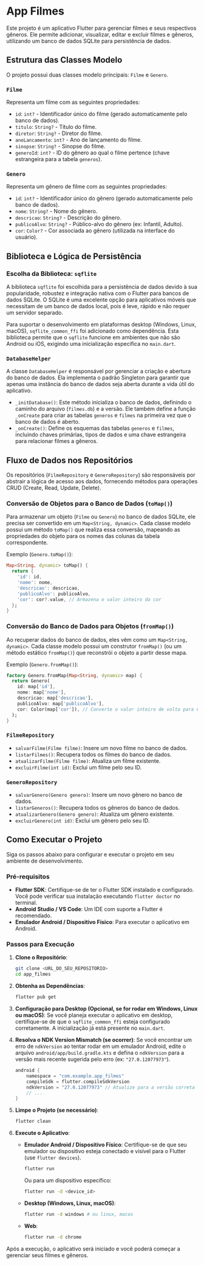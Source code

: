 # App Filmes

Este projeto é um aplicativo Flutter para gerenciar filmes e seus respectivos gêneros. Ele permite adicionar, visualizar, editar e excluir filmes e gêneros, utilizando um banco de dados SQLite para persistência de dados.

## Estrutura das Classes Modelo

O projeto possui duas classes modelo principais: `Filme` e `Genero`.

### `Filme`

Representa um filme com as seguintes propriedades:

*   `id`: `int?` - Identificador único do filme (gerado automaticamente pelo banco de dados).
*   `titulo`: `String?` - Título do filme.
*   `diretor`: `String?` - Diretor do filme.
*   `anoLancamento`: `int?` - Ano de lançamento do filme.
*   `sinopse`: `String?` - Sinopse do filme.
*   `generoId`: `int?` - ID do gênero ao qual o filme pertence (chave estrangeira para a tabela `generos`).

### `Genero`

Representa um gênero de filme com as seguintes propriedades:

*   `id`: `int?` - Identificador único do gênero (gerado automaticamente pelo banco de dados).
*   `nome`: `String?` - Nome do gênero.
*   `descricao`: `String?` - Descrição do gênero.
*   `publicoAlvo`: `String?` - Público-alvo do gênero (ex: Infantil, Adulto).
*   `cor`: `Color?` - Cor associada ao gênero (utilizada na interface do usuário).

## Biblioteca e Lógica de Persistência

### Escolha da Biblioteca: `sqflite`

A biblioteca `sqflite` foi escolhida para a persistência de dados devido à sua popularidade, robustez e integração nativa com o Flutter para bancos de dados SQLite. O SQLite é uma excelente opção para aplicativos móveis que necessitam de um banco de dados local, pois é leve, rápido e não requer um servidor separado.

Para suportar o desenvolvimento em plataformas desktop (Windows, Linux, macOS), `sqflite_common_ffi` foi adicionado como dependência. Esta biblioteca permite que o `sqflite` funcione em ambientes que não são Android ou iOS, exigindo uma inicialização específica no `main.dart`.

### `DatabaseHelper`

A classe `DatabaseHelper` é responsável por gerenciar a criação e abertura do banco de dados. Ela implementa o padrão Singleton para garantir que apenas uma instância do banco de dados seja aberta durante a vida útil do aplicativo.

*   `_initDatabase()`: Este método inicializa o banco de dados, definindo o caminho do arquivo (`filmes.db`) e a versão. Ele também define a função `_onCreate` para criar as tabelas `generos` e `filmes` na primeira vez que o banco de dados é aberto.
*   `_onCreate()`: Define os esquemas das tabelas `generos` e `filmes`, incluindo chaves primárias, tipos de dados e uma chave estrangeira para relacionar filmes a gêneros.

## Fluxo de Dados nos Repositórios

Os repositórios (`FilmeRepository` e `GeneroRepository`) são responsáveis por abstrair a lógica de acesso aos dados, fornecendo métodos para operações CRUD (Create, Read, Update, Delete).

### Conversão de Objetos para o Banco de Dados (`toMap()`)

Para armazenar um objeto (`Filme` ou `Genero`) no banco de dados SQLite, ele precisa ser convertido em um `Map<String, dynamic>`. Cada classe modelo possui um método `toMap()` que realiza essa conversão, mapeando as propriedades do objeto para os nomes das colunas da tabela correspondente.

Exemplo (`Genero.toMap()`):

```dart
Map<String, dynamic> toMap() {
  return {
    'id': id,
    'nome': nome,
    'descricao': descricao,
    'publicoAlvo': publicoAlvo,
    'cor': cor?.value, // Armazena o valor inteiro da cor
  };
}
```

### Conversão do Banco de Dados para Objetos (`fromMap()`)

Ao recuperar dados do banco de dados, eles vêm como um `Map<String, dynamic>`. Cada classe modelo possui um construtor `fromMap()` (ou um método estático `fromMap()`) que reconstrói o objeto a partir desse mapa.

Exemplo (`Genero.fromMap()`):

```dart
factory Genero.fromMap(Map<String, dynamic> map) {
  return Genero(
    id: map['id'],
    nome: map['nome'],
    descricao: map['descricao'],
    publicoAlvo: map['publicoAlvo'],
    cor: Color(map['cor']), // Converte o valor inteiro de volta para Color
  );
}
```

### `FilmeRepository`

*   `salvarFilme(Filme filme)`: Insere um novo filme no banco de dados.
*   `listarFilmes()`: Recupera todos os filmes do banco de dados.
*   `atualizarFilme(Filme filme)`: Atualiza um filme existente.
*   `excluirFilme(int id)`: Exclui um filme pelo seu ID.

### `GeneroRepository`

*   `salvarGenero(Genero genero)`: Insere um novo gênero no banco de dados.
*   `listarGeneros()`: Recupera todos os gêneros do banco de dados.
*   `atualizarGenero(Genero genero)`: Atualiza um gênero existente.
*   `excluirGenero(int id)`: Exclui um gênero pelo seu ID.

## Como Executar o Projeto

Siga os passos abaixo para configurar e executar o projeto em seu ambiente de desenvolvimento.

### Pré-requisitos

*   **Flutter SDK**: Certifique-se de ter o Flutter SDK instalado e configurado. Você pode verificar sua instalação executando `flutter doctor` no terminal.
*   **Android Studio / VS Code**: Um IDE com suporte a Flutter é recomendado.
*   **Emulador Android / Dispositivo Físico**: Para executar o aplicativo em Android.

### Passos para Execução

1.  **Clone o Repositório**:
    ```bash
    git clone <URL_DO_SEU_REPOSITORIO>
    cd app_filmes
    ```

2.  **Obtenha as Dependências**:
    ```bash
    flutter pub get
    ```

3.  **Configuração para Desktop (Opcional, se for rodar em Windows, Linux ou macOS)**:
    Se você planeja executar o aplicativo em desktop, certifique-se de que o `sqflite_common_ffi` esteja configurado corretamente. A inicialização já está presente no `main.dart`.

4.  **Resolva o NDK Version Mismatch (se ocorrer)**:
    Se você encontrar um erro de `ndkVersion` ao tentar rodar em um emulador Android, edite o arquivo `android/app/build.gradle.kts` e defina o `ndkVersion` para a versão mais recente sugerida pelo erro (ex: `"27.0.12077973"`).

    ```kotlin
    android {
        namespace = "com.example.app_filmes"
        compileSdk = flutter.compileSdkVersion
        ndkVersion = "27.0.12077973" // Atualize para a versão correta
        // ...
    }
    ```

5.  **Limpe o Projeto (se necessário)**:
    ```bash
    flutter clean
    ```

6.  **Execute o Aplicativo**:
    *   **Emulador Android / Dispositivo Físico**:
        Certifique-se de que seu emulador ou dispositivo esteja conectado e visível para o Flutter (use `flutter devices`).
        ```bash
        flutter run
        ```
        Ou para um dispositivo específico:
        ```bash
        flutter run -d <device_id>
        ```
    *   **Desktop (Windows, Linux, macOS)**:
        ```bash
        flutter run -d windows # ou linux, macos
        ```
    *   **Web**:
        ```bash
        flutter run -d chrome
        ```

Após a execução, o aplicativo será iniciado e você poderá começar a gerenciar seus filmes e gêneros.